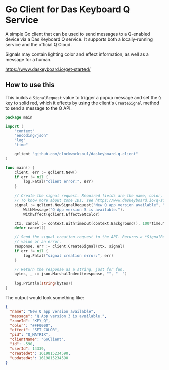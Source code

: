 # Go Client for Das Keyboard Q Service

A simple Go client that can be used to send messages to a Q-enabled device via a Das Keyboard Q service. It supports both a locally-running service and the official Q Cloud.

Signals may contain lighting color and effect information, as well as a message for a human.

https://www.daskeyboard.io/get-started/

## How to use this

This builds a `SignalRequest` value to trigger a popup message and set the `Q` key to solid red, which it effects by using the client's `CreateSignal` method to send a message to the Q API.

```go
package main

import (
    "context"
    "encoding/json"
    "log"
    "time"

    qclient "github.com/clockworksoul/daskeyboard-q-client"
)

func main() {
    client, err := qclient.New()
    if err != nil {
        log.Fatal("client error:", err)
    }

    // Create the signal request. Required fields are the name, color, and zone ID.
    // To know more about zone IDs, see https://www.daskeyboard.io/q-zone-id-explanation/.
    signal := qclient.NewSignalRequest("New Q app version available", "#FF0000", qclient.KeyQ).
        WithMessage("Q App version 3 is available.").
        WithEffect(qclient.EffectSetColor)

    ctx, cancel := context.WithTimeout(context.Background(), 100*time.Millisecond)
    defer cancel()

    // Send the signal creation request to the API. Returns a *SignalResponse
    // value or an error.
    response, err := client.CreateSignal(ctx, signal)
    if err != nil {
        log.Fatal("signal creation error:", err)
    }

    // Return the response as a string, just for fun.
    bytes, _ := json.MarshalIndent(response, "", "  ")

    log.Println(string(bytes))
}
```

The output would look something like:

```json
{
  "name": "New Q app version available",
  "message": "Q App version 3 is available.",
  "zoneId": "KEY_Q",
  "color": "#FF0000",
  "effect": "SET_COLOR",
  "pid": "Q_MATRIX",
  "clientName": "GoClient",
  "id": -590,
  "userId": 14339,
  "createdAt": 1619815234590,
  "updatedAt": 1619815234590
}
```

